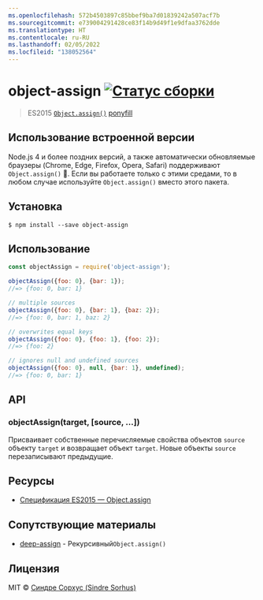 ```yaml
---
ms.openlocfilehash: 572b4503897c85bbef9ba7d01839242a507acf7b
ms.sourcegitcommit: e739004291428ce83f14b9d49f1e9dfaa3762dde
ms.translationtype: HT
ms.contentlocale: ru-RU
ms.lasthandoff: 02/05/2022
ms.locfileid: "138052564"
---
```

# <a name="object-assign-build-statushttpstravis-ciorgsindresorhusobject-assign"></a>object-assign [![Статус сборки](https://travis-ci.org/sindresorhus/object-assign.svg?branch=master)](https://travis-ci.org/sindresorhus/object-assign)

> ES2015 [`Object.assign()`](http://www.2ality.com/2014/01/object-assign.html) [ponyfill](https://ponyfill.com)


## <a name="use-the-built-in"></a>Использование встроенной версии

Node.js 4 и более поздних версий, а также автоматически обновляемые браузеры (Chrome, Edge, Firefox, Opera, Safari) поддерживают `Object.assign()` :tada:. Если вы работаете только с этими средами, то в любом случае используйте `Object.assign()` вместо этого пакета.


## <a name="install"></a>Установка

```
$ npm install --save object-assign
```


## <a name="usage"></a>Использование

```js
const objectAssign = require('object-assign');

objectAssign({foo: 0}, {bar: 1});
//=> {foo: 0, bar: 1}

// multiple sources
objectAssign({foo: 0}, {bar: 1}, {baz: 2});
//=> {foo: 0, bar: 1, baz: 2}

// overwrites equal keys
objectAssign({foo: 0}, {foo: 1}, {foo: 2});
//=> {foo: 2}

// ignores null and undefined sources
objectAssign({foo: 0}, null, {bar: 1}, undefined);
//=> {foo: 0, bar: 1}
```


## <a name="api"></a>API

### <a name="objectassigntarget-source-"></a>objectAssign(target, [source, ...])

Присваивает собственные перечисляемые свойства объектов `source` объекту `target` и возвращает объект `target`. Новые объекты `source` перезаписывают предыдущие.


## <a name="resources"></a>Ресурсы

- [Спецификация ES2015 — Object.assign](https://people.mozilla.org/~jorendorff/es6-draft.html#sec-object.assign)


## <a name="related"></a>Сопутствующие материалы

- [deep-assign](https://github.com/sindresorhus/deep-assign) - Рекурсивный`Object.assign()`


## <a name="license"></a>Лицензия

MIT © [Синдре Сорхус (Sindre Sorhus)](https://sindresorhus.com)
